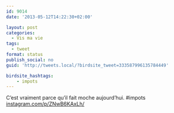 ```yaml
---
id: 9014
date: '2013-05-12T14:22:30+02:00'

layout: post
categories:
  - Vis ma vie
tags:
  - tweet
format: status
publish_social: no
guid: 'http://tweets.local/?birdsite_tweet=333587996135784449'

birdsite_hashtags:
    - impots
---
```


C’est vraiment parce qu’il fait moche aujourd’hui. #impots [instagram.com/p/ZNwB6KAxLh/](http://instagram.com/p/ZNwB6KAxLh/)